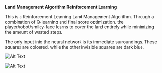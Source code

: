 **Land Management Algorithm Reinforcement Learning**

This is a Reinforcement Learning Land Management Algorithm. Through a combination of Q-learning and final score optimization, the player/robot/smiley-face learns to cover the land entirely while minimizing the amount of wasted steps.

The only input into the neural network is its immediate surroundings. These squares are coloured, while the other invisible squares are dark blue.

![Alt Text](https://media4.giphy.com/media/5l7kRWtG3cyWkos6dU/giphy.gif?cid=790b76118116ca6fee029c441b66209a3e33bd58db1e867a&rid=giphy.gif&ct=g)

![Alt Text](https://media3.giphy.com/media/KqS8BMqPaw44c7Rgfy/giphy.gif?cid=790b76111c94944984417eeec64e75f8f577a11d46340473&rid=giphy.gif&ct=g)


